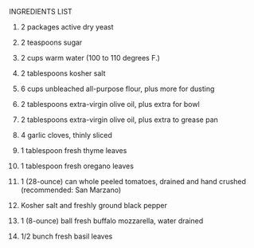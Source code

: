 INGREDIENTS LIST

1) 2 packages active dry yeast

2) 2 teaspoons sugar

3) 2 cups warm water (100 to 110 degrees F.)

4) 2 tablespoons kosher salt

5) 6 cups unbleached all-purpose flour, plus more for dusting

6) 2 tablespoons extra-virgin olive oil, plus extra for bowl

7) 2 tablespoons extra-virgin olive oil, plus extra to grease pan

8) 4 garlic cloves, thinly sliced

9) 1 tablespoon fresh thyme leaves

10) 1 tablespoon fresh oregano leaves

11) 1 (28-ounce) can whole peeled tomatoes, drained and hand crushed (recommended: San Marzano)

12) Kosher salt and freshly ground black pepper

13) 1 (8-ounce) ball fresh buffalo mozzarella, water drained

14) 1/2 bunch fresh basil leaves
